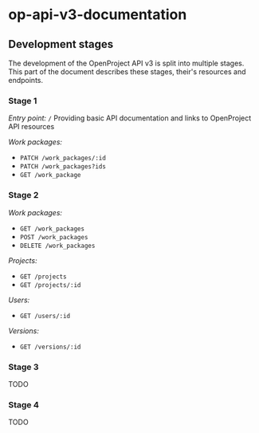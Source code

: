op-api-v3-documentation
=======================

Development stages
-----------------------------

The development of the OpenProject API v3 is split into multiple stages.
This part of the document describes these stages, their's resources and
endpoints.

### Stage 1

*Entry point:* `/`
Providing basic API documentation and links to OpenProject API resources

*Work packages:*
* `PATCH /work_packages/:id`
* `PATCH /work_packages?ids`
* `GET /work_package`

### Stage 2

*Work packages:*
* `GET /work_packages`
* `POST /work_packages`
* `DELETE /work_packages`

*Projects:*
* `GET /projects`
* `GET /projects/:id`

*Users:*
* `GET /users/:id`

*Versions:*
* `GET /versions/:id`

### Stage 3

TODO

### Stage 4

TODO
